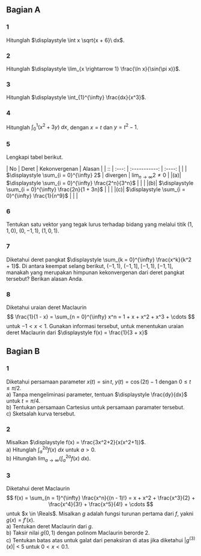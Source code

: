 ## Bagian A

### 1
Hitunglah $\displaystyle \int x \sqrt{x + 6}\ dx$.

### 2
Hitunglah $\displaystyle \lim_{x \rightarrow 1} \frac{\ln x}{\sin(\pi x)}$.

### 3
Hitunglah $\displaystyle \int_{1}^{\infty} \frac{dx}{x^3}$.

### 4
Hitunglah $\displaystyle \int_{0}^{1} (x^2 + 3y)\ dx$, dengan $x = t$ dan $y = t^2 - 1$.

### 5
Lengkapi tabel berikut.

| No | Deret | Kekonvergenan | Alasan |
| :: | :---: | :-----------: | :----: |
|    | $\displaystyle \sum_{i = 0}^{\infty} 2$ | divergen | $\displaystyle \lim_{n \rightarrow \infty} 2 \ne 0$ |
|(a)| $\displaystyle \sum_{i = 0}^{\infty} \frac{2^n}{3^n}$   | | |
|(b)| $\displaystyle \sum_{i = 0}^{\infty} \frac{2n}{1 + 3n}$ | | |
|(c)| $\displaystyle \sum_{i = 0}^{\infty} \frac{1}{n^9}$    | | |

### 6
Tentukan satu vektor yang tegak lurus terhadap bidang yang melalui titik $(1,1,0)$, $(0,-1,1)$, $(1,0,1)$.

### 7
Diketahui deret pangkat $\displaystyle \sum_{k = 0}^{\infty} \frac{x^k}{k^2 + 1}$. Di antara keempat selang berikut, $(-1,1)$, $(-1, 1]$, $[-1, 1)$, $[-1, 1]$, manakah yang merupakan himpunan kekonvergenan dari deret pangkat tersebut? Berikan alasan Anda.

### 8
Diketahui uraian deret Maclaurin
$$
\frac{1}{1 - x} = \sum_{n = 0}^{\infty} x^n = 1 + x + x^2 + x^3 + \cdots
$$
untuk $-1 \lt x \lt 1$. Gunakan informasi tersebut, untuk menentukan uraian deret Maclaurin dari $\displaystyle f(x) = \frac{1}{3 + x}$

## Bagian B

### 1
Diketahui persamaan parameter $x(t) = \sin t$, $y(t) = \cos (2t) - 1$ dengan $0 \le t \le \pi/2$.  
a) Tanpa mengeliminasi parameter, tentuan $\displaystyle \frac{dy}{dx}$ untuk $t = \pi/4$.  
b) Tentukan persamaan Cartesius untuk persamaan paramater tersebut.  
c) Sketsalah kurva tersebut.  

### 2
Misalkan $\displaystyle f(x) = \frac{3x^2+2}{x(x^2+1)}$.  
a) Hitunglah $\displaystyle \int_{a}^{2a} f(x)\ dx$ untuk $a \gt 0$.  
b) Hitunglah $\displaystyle \lim_{a \rightarrow \infty} \left( \int_{a}^{2a} f(x)\ dx \right)$.

### 3
Diketahui deret Maclaurin
$$
f(x) = \sum_{n = 1}^{\infty} \frac{x^n}{(n - 1)!} = x + x^2 + \frac{x^3}{2} + \frac{x^4}{3!} + \frac{x^5}{4!} + \cdots
$$
untuk $x \in \Reals$. Misalkan $g$ adalah fungsi turunan pertama dari $f$, yakni $g(x) = f'(x)$.  
a) Tentukan deret Maclaurin dari $g$.  
b) Taksir nilai $g(0,1)$ dengan polinom Maclaurin berorde $2$.  
c) Tentukan batas atas untuk galat dari penaksiran di atas jika diketahui $|g^{(3)}(x)|$ < 5 untuk $0 \lt x \lt 0.1$. 